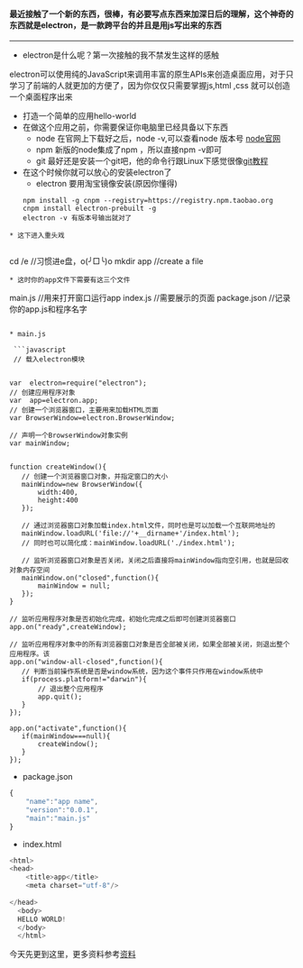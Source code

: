 #### 最近接触了一个新的东西，很棒，有必要写点东西来加深日后的理解，这个神奇的东西就是electron，是一款跨平台的并且是用js写出来的东西

--------

* electron是什么呢？第一次接触的我不禁发生这样的感触

electron可以使用纯的JavaScript来调用丰富的原生APIs来创造桌面应用，对于只学习了前端的人就更加的方便了，因为你仅仅只需要掌握js,html ,css
就可以创造一个桌面程序出来

* 打造一个简单的应用hello-world
 * 在做这个应用之前，你需要保证你电脑里已经具备以下东西
   * node 在官网上下载好之后，node -v,可以查看node 版本号 [node官网](https://nodejs.org/en/)
   * npm 新版的node集成了npm ，所以直接npm -v即可
   * git 最好还是安装一个git吧，他的命令行跟Linux下感觉很像[git教程](https://github.com/ly1314529/ly/blob/master/nodeschool/git.md)
* 在这个时候你就可以放心的安装electron了
  * electron 要用淘宝镜像安装(原因你懂得)
  ```
  npm install -g cnpm --registry=https://registry.npm.taobao.org
  cnpm install electron-prebuilt -g
  electron -v 有版本号输出就对了
```
* 这下进入重头戏
 
 ```
 cd /e //习惯进e盘，o(╯□╰)o
 mkdir app //create a file
 ```
 * 这时你的app文件下需要有这三个文件
 
 ```
 main.js //用来打开窗口运行app
 index.js //需要展示的页面
 package.json //记录你的app.js和程序名字
 ```
 
* main.js
  
  ```javascript
  // 载入electron模块


var  electron=require("electron");
// 创建应用程序对象
var  app=electron.app;
// 创建一个浏览器窗口，主要用来加载HTML页面
var BrowserWindow=electron.BrowserWindow;

// 声明一个BrowserWindow对象实例
var mainWindow;


function createWindow(){
    // 创建一个浏览器窗口对象，并指定窗口的大小
    mainWindow=new BrowserWindow({
        width:400,
        height:400
    });

    // 通过浏览器窗口对象加载index.html文件，同时也是可以加载一个互联网地址的
    mainWindow.loadURL('file://'+__dirname+'/index.html'); 
    // 同时也可以简化成：mainWindow.loadURL('./index.html');

    // 监听浏览器窗口对象是否关闭，关闭之后直接将mainWindow指向空引用，也就是回收对象内存空间
    mainWindow.on("closed",function(){
        mainWindow = null;
    });
}

// 监听应用程序对象是否初始化完成，初始化完成之后即可创建浏览器窗口
app.on("ready",createWindow);

// 监听应用程序对象中的所有浏览器窗口对象是否全部被关闭，如果全部被关闭，则退出整个应用程序。该
app.on("window-all-closed",function(){
    // 判断当前操作系统是否是window系统，因为这个事件只作用在window系统中
    if(process.platform!="darwin"){
        // 退出整个应用程序
        app.quit();
    }
});

app.on("activate",function(){
    if(mainWindow===null){
        createWindow();
    }
});
```

* package.json

```javascript
{
    "name":"app name", 
    "version":"0.0.1", 
    "main":"main.js" 
}
```

* index.html

```javascript
<html>
<head>
    <title>app</title>
    <meta charset="utf-8"/>
    
</head>
  <body>
  HELLO WORLD!
  </body>
  </html>
  ```
  
  
  今天先更到这里，更多资料参考[资料](https://wangdashuaihenshuai.gitbooks.io/electron-zh-document/content/tutorial/quick-start.html)
